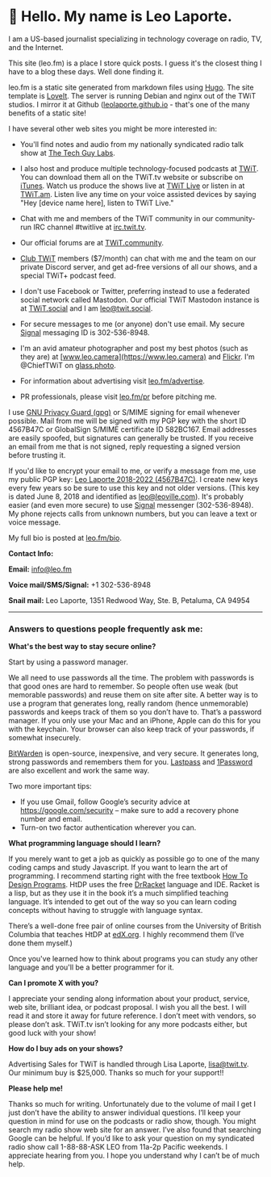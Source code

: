 # 


:pray: Hello. My name is Leo Laporte.
===

I am a US-based journalist specializing in technology coverage on radio, TV, and the Internet. 

This site (leo.fm) is a place I store quick posts. I guess it's the closest thing I have to a blog these days. Well done finding it. 

leo.fm is a static site generated from markdown files using [Hugo](https://gohugo.io). The site template is [LoveIt](https://themes.gohugo.io/loveit/). The server is running Debian and nginx out of the TWiT studios. I mirror it at Github ([leolaporte.github.io](https://leolaporte.github.io) - that's one of the many benefits of a static site!

I have several other web sites you might be more interested in:

* You'll find notes and audio from my nationally syndicated radio talk show at [The Tech Guy Labs](https://techguylabs.com).

* I also host and produce multiple technology-focused podcasts at [TWiT](https://twit.tv). You can download them all on the TWiT.tv website or subscribe on [iTunes](https://podcasts.apple.com/us/podcast/all-twit-shows-mp3/id269795738). Watch us produce the shows live at [TWiT Live](https://twit.tv/live) or listen in at [TWiT.am](https://twit.am/listen). Listen live any time on your voice assisted devices by saying "Hey [device name here], listen to TWiT Live." 

* Chat with me and members of the TWiT community in our community-run IRC channel #twitlive at [irc.twit.tv](http://irc.twit.tv/).

* Our official forums are at [TWiT.community](https://www.twit.community). 

* [Club TWiT](https://twit.tv/clubtwit) members ($7/month) can chat with me and the team on our private Discord server, and get ad-free versions of all our shows, and a special TWiT+ podcast feed.  

* I don't use Facebook or Twitter, preferring instead to use a federated social network called Mastodon. Our official TWiT Mastodon instance is at [TWiT.social](https://twit.social) and I am [leo@twit.social](https://twit.social/@leo). 

* For secure messages to me (or anyone) don't use email. My secure [Signal](https://signal.org) messaging ID is 302-536-8948.

* I'm an avid amateur photographer and post my best photos (such as they are) at [www.leo.camera](https://www.leo.camera) and [Flickr](https://www.flickr.com/photos/leoville/). I'm @ChiefTWiT on [glass.photo](https://glass.photo).

* For information about advertising visit [leo.fm/advertise](https://leo.fm/advertise).

* PR professionals, please visit [leo.fm/pr](https://leo.fm/pr) before pitching me.

I use [GNU Privacy Guard (gpg)](https://gnupg.org/) or S/MIME signing for email whenever possible. Mail from me will be signed with my PGP key with the short ID 4567B47C or GlobalSign S/MIME certificate ID 582BC167. Email addresses are easily spoofed, but signatures can generally be trusted. If you receive an email from me that is not signed, reply requesting a signed version before trusting it.

If you'd like to encrypt your email to me, or verify a message from me, use my public PGP key: [Leo Laporte 2018-2022 (4567B47C)](https://leo.ist/Leo%20Laporte%202018-2022%20(4567B47C)%20%E2%80%93%20Public.asc). I create new keys every few years so be sure to use this key and not older versions. (This key is dated June 8, 2018 and identified as leo@leoville.com). It's probably easier (and even more secure) to use [Signal](https://signal.org) messenger (302-536-8948). My phone rejects calls from unknown numbers, but you can leave a text or voice message.

My full bio is posted at [leo.fm/bio](https://leo.fm/bio).

**Contact Info:**

**Email:** info@leo.fm

**Voice mail/SMS/Signal:** +1 302-536-8948

**Snail mail:** Leo Laporte, 1351 Redwood Way, Ste. B, Petaluma, CA 94954

----

### Answers to questions people frequently ask me:

**What's the best way to stay secure online?**

Start by using a password manager.

We all need to use passwords all the time. The problem with passwords is that good ones are hard to remember. So people often use weak (but memorable passwords) and reuse them on site after site. A better way is to use a program that generates long, really random (hence unmemorable) passwords and keeps track of them so you don’t have to. That’s a password manager. If you only use your Mac and an iPhone, Apple can do this for you with the keychain. Your browser can also keep track of your passwords, if somewhat insecurely.

[BitWarden](https://bitwarden.com) is open-source, inexpensive, and very secure. It generates long, strong passwords and remembers them for you. [Lastpass](https://lastpass.com) and [1Password](https://1password.com/) are also excellent and work the same way.

Two more important tips:

* If you use Gmail, follow Google’s security advice at https://google.com/security – make sure to add a recovery phone number and email.
* Turn-on two factor authentication wherever you can.

**What programming language should I learn?**

If you merely want to get a job as quickly as possible go to one of the many coding camps and study Javascript. If you want to learn the art of programming. I recommend starting right with the free textbook [How To Design Programs](https://htdp.org/). HtDP uses the free [DrRacket](https://racket-lang.org/) language and IDE. Racket is a lisp, but as they use it in the book it’s a much simplified teaching language. It’s intended to get out of the way so you can learn coding concepts without having to struggle with language syntax.

There’s a well-done free pair of online courses from the University of British Columbia that teaches HtDP at [edX.org](https://www.edx.org/course/how-to-code-simple-data). I highly recommend them (I’ve done them myself.)

Once you've learned how to think about programs you can study any other language and you'll be a better programmer for it.

**Can I promote X with you?**

I appreciate your sending along information about your product, service, web site, brilliant idea, or podcast proposal. I wish you all the best. I will read it and store it away for future reference. I don’t meet with vendors, so please don’t ask. TWiT.tv isn’t looking for any more podcasts either, but good luck with your show!

**How do I buy ads on your shows?**

Advertising Sales for TWiT is handled through Lisa Laporte, lisa@twit.tv. Our minimum buy is $25,000. Thanks so much for your support!!

**Please help me!**

Thanks so much for writing. Unfortunately due to the volume of mail I get I just don’t have the ability to answer individual questions. I’ll keep your question in mind for use on the podcasts or radio show, though. You might search my radio show web site for an answer. I’ve also found that searching Google can be helpful. If you’d like to ask your question on my syndicated radio show call 1-88-88-ASK LEO from 11a-2p Pacific weekends. I appreciate hearing from you. I hope you understand why I can’t be of much help.


